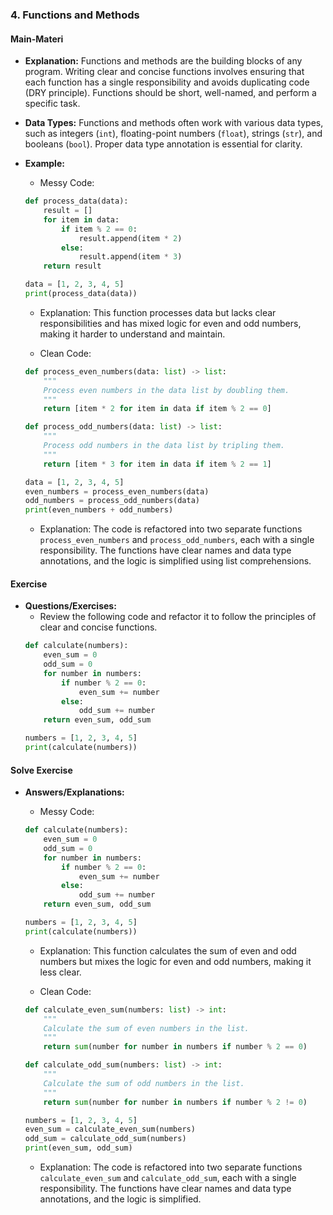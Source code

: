 ### 4. Functions and Methods

#### Main-Materi
- **Explanation:** Functions and methods are the building blocks of any program. Writing clear and concise functions involves ensuring that each function has a single responsibility and avoids duplicating code (DRY principle). Functions should be short, well-named, and perform a specific task.
- **Data Types:** Functions and methods often work with various data types, such as integers (`int`), floating-point numbers (`float`), strings (`str`), and booleans (`bool`). Proper data type annotation is essential for clarity.

- **Example:**
    - Messy Code:
    ```python
    def process_data(data):
        result = []
        for item in data:
            if item % 2 == 0:
                result.append(item * 2)
            else:
                result.append(item * 3)
        return result

    data = [1, 2, 3, 4, 5]
    print(process_data(data))
    ```

    - Explanation: This function processes data but lacks clear responsibilities and has mixed logic for even and odd numbers, making it harder to understand and maintain.

    - Clean Code:
    ```python
    def process_even_numbers(data: list) -> list:
        """
        Process even numbers in the data list by doubling them.
        """
        return [item * 2 for item in data if item % 2 == 0]

    def process_odd_numbers(data: list) -> list:
        """
        Process odd numbers in the data list by tripling them.
        """
        return [item * 3 for item in data if item % 2 == 1]

    data = [1, 2, 3, 4, 5]
    even_numbers = process_even_numbers(data)
    odd_numbers = process_odd_numbers(data)
    print(even_numbers + odd_numbers)
    ```

    - Explanation: The code is refactored into two separate functions `process_even_numbers` and `process_odd_numbers`, each with a single responsibility. The functions have clear names and data type annotations, and the logic is simplified using list comprehensions.

#### Exercise
- **Questions/Exercises:**
    - Review the following code and refactor it to follow the principles of clear and concise functions.
    ```python
    def calculate(numbers):
        even_sum = 0
        odd_sum = 0
        for number in numbers:
            if number % 2 == 0:
                even_sum += number
            else:
                odd_sum += number
        return even_sum, odd_sum

    numbers = [1, 2, 3, 4, 5]
    print(calculate(numbers))
    ```

#### Solve Exercise
- **Answers/Explanations:**
    - Messy Code:
    ```python
    def calculate(numbers):
        even_sum = 0
        odd_sum = 0
        for number in numbers:
            if number % 2 == 0:
                even_sum += number
            else:
                odd_sum += number
        return even_sum, odd_sum

    numbers = [1, 2, 3, 4, 5]
    print(calculate(numbers))
    ```

    - Explanation: This function calculates the sum of even and odd numbers but mixes the logic for even and odd numbers, making it less clear.

    - Clean Code:
    ```python
    def calculate_even_sum(numbers: list) -> int:
        """
        Calculate the sum of even numbers in the list.
        """
        return sum(number for number in numbers if number % 2 == 0)

    def calculate_odd_sum(numbers: list) -> int:
        """
        Calculate the sum of odd numbers in the list.
        """
        return sum(number for number in numbers if number % 2 != 0)

    numbers = [1, 2, 3, 4, 5]
    even_sum = calculate_even_sum(numbers)
    odd_sum = calculate_odd_sum(numbers)
    print(even_sum, odd_sum)
    ```

    - Explanation: The code is refactored into two separate functions `calculate_even_sum` and `calculate_odd_sum`, each with a single responsibility. The functions have clear names and data type annotations, and the logic is simplified.
